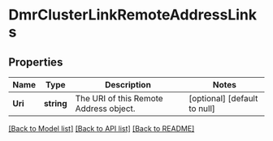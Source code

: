 # DmrClusterLinkRemoteAddressLinks

## Properties
Name | Type | Description | Notes
------------ | ------------- | ------------- | -------------
**Uri** | **string** | The URI of this Remote Address object. | [optional] [default to null]

[[Back to Model list]](../README.md#documentation-for-models) [[Back to API list]](../README.md#documentation-for-api-endpoints) [[Back to README]](../README.md)

